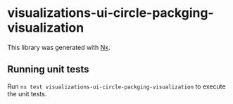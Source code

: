 # visualizations-ui-circle-packging-visualization

This library was generated with [Nx](https://nx.dev).

## Running unit tests

Run `nx test visualizations-ui-circle-packging-visualization` to execute the unit tests.
